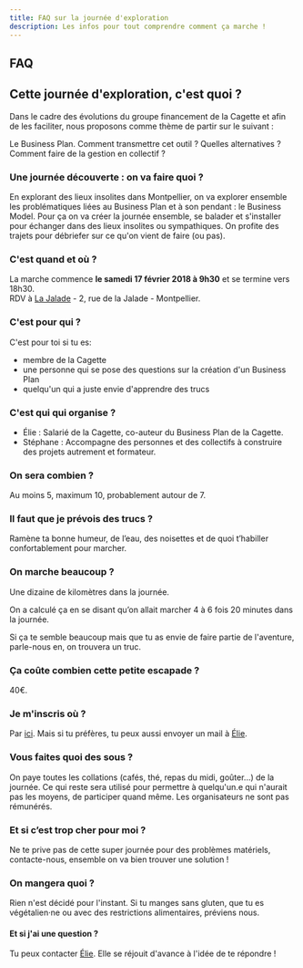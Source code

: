 ```yaml
---
title: FAQ sur la journée d'exploration
description: Les infos pour tout comprendre comment ça marche !
---
```


## FAQ

## Cette journée d'exploration, c'est quoi ? 
Dans le cadre des évolutions du groupe financement de la Cagette et afin de les faciliter, nous proposons comme thème de partir sur le suivant :

Le Business Plan. Comment transmettre cet outil ? Quelles alternatives ? Comment faire de la gestion en collectif ? 

### Une journée découverte : on va faire quoi ?
En explorant des lieux insolites dans Montpellier, on va explorer ensemble les problématiques liées au Business Plan et à son pendant : le Business Model. Pour ça on va créer la journée ensemble, se balader et s'installer pour échanger dans des lieux insolites ou sympathiques.
On profite des trajets pour débriefer sur ce qu'on vient de faire (ou pas).

### C'est quand et où ?

La marche commence **le samedi 17 février 2018 à 9h30** et se termine vers 18h30.  
RDV à [La Jalade](https://www.openstreetmap.org/node/2392611838) - 2, rue de la Jalade - Montpellier.

### C'est pour qui ?

C'est pour toi si tu es:
- membre de la Cagette
- une personne qui se pose des questions sur la création d'un Business Plan
- quelqu'un qui a juste envie d'apprendre des trucs 

### C'est qui qui organise ?
  
- Élie : Salarié de la Cagette, co-auteur du Business Plan de la Cagette.
- Stéphane : Accompagne des personnes et des collectifs à construire des projets autrement et formateur.

### On sera combien ?

Au moins 5, maximum 10, probablement autour de 7.

### Il faut que je prévois des trucs ?

Ramène ta bonne humeur, de l’eau, des noisettes et de quoi t’habiller confortablement pour marcher.

### On marche beaucoup ?

Une dizaine de kilomètres dans la journée.

On a calculé ça en se disant qu’on allait marcher 4 à 6 fois 20 minutes dans la journée.

Si ça te semble beaucoup mais que tu as envie de faire partie de l'aventure, parle-nous en, on trouvera un truc.

### Ça coûte combien cette petite escapade ?

40€. 

### Je m'inscris où ?

Par [ici](http://walkingdev.fr/#walkingdev/bp-vs-bm/blob/master/v-34/inscriptions.md).
Mais si tu préfères, tu peux aussi envoyer un mail à [Élie](mailto:elie.daviron@gmail.com).

### Vous faites quoi des sous ?

On paye toutes les collations (cafés, thé, repas du midi, goûter...) de la journée. Ce qui reste sera utilisé pour permettre à quelqu'un.e qui n'aurait pas les moyens, de participer quand même. Les organisateurs ne sont pas rémunérés.

### Et si c’est trop cher pour moi ?

Ne te prive pas de cette super journée pour des problèmes matériels, contacte-nous, ensemble on va bien trouver une solution !

### On mangera quoi ?

Rien n'est décidé pour l'instant. Si tu manges sans gluten, que tu es végétalien·ne ou avec des restrictions alimentaires, préviens nous.

#### Et si j'ai une question ?

Tu peux contacter [Élie](mailto:elie.daviron@gmail.com). Elle se réjouit d'avance à l'idée de te répondre !
